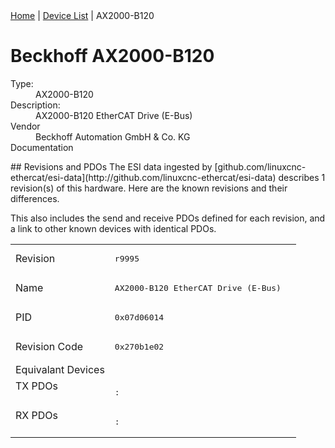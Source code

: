 <div class="nav"><a href="/esi-data">Home</a> | <a href="/esi-data/devices">Device List</a> | AX2000-B120</div>

#  Beckhoff AX2000-B120

<dl>
  <dt>Type:</dt><dd>AX2000-B120</dd>
  <dt>Description:</dt><dd>AX2000-B120 EtherCAT Drive (E-Bus)</dd>
  <dt>Vendor</dt><dd>Beckhoff Automation GmbH & Co. KG</dd>
  <dt>Documentation</dt><dd><a href=""></a></dd>
</dl>
## Revisions and PDOs
The ESI data ingested by [github.com/linuxcnc-ethercat/esi-data](http://github.com/linuxcnc-ethercat/esi-data) describes 1 revision(s) of this hardware.  Here are the known revisions and their differences.

This also includes the send and receive PDOs defined for each revision, and a link to other known devices with identical PDOs.

<table>
<tr >
<td class="first">Revision</td>
<td ><pre>r9995</pre></td>
</tr>
<tr >
<td class="first">Name</td>
<td ><pre>AX2000-B120 EtherCAT Drive (E-Bus)</pre></td>
</tr>
<tr >
<td class="first">PID</td>
<td ><pre>0x07d06014</pre></td>
</tr>
<tr >
<td class="first">Revision Code</td>
<td ><pre>0x270b1e02</pre></td>
</tr>
<tr >
<td class="first">Equivalant Devices</td>
<td ></td>
</tr>
<tr class="txpdo pdosection">
<td class="first" rowspan=1 valign=top>TX PDOs</td>
<td><pre>: </pre></td>
<td></td>
</tr>
<tr class="rxpdo pdosection">
<td class="first" rowspan=1 valign=top>RX PDOs</td>
<td><pre>: </pre></td>
<td></td>
</tr>
</table>
